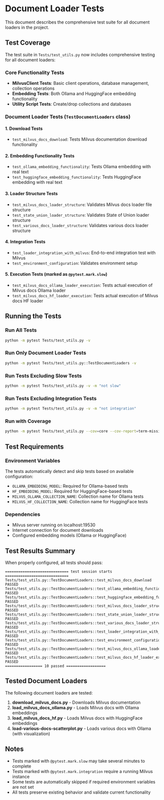 # Document Loader Tests

This document describes the comprehensive test suite for all document loaders in the project.

## Test Coverage

The test suite in `Tests/test_utils.py` now includes comprehensive testing for all document loaders:

### Core Functionality Tests
- **MilvusClient Tests**: Basic client operations, database management, collection operations
- **Embedding Tests**: Both Ollama and HuggingFace embedding functionality
- **Utility Script Tests**: Create/drop collections and databases

### Document Loader Tests (`TestDocumentLoaders` class)

#### 1. **Download Tests**
- `test_milvus_docs_download`: Tests Milvus documentation download functionality

#### 2. **Embedding Functionality Tests**
- `test_ollama_embedding_functionality`: Tests Ollama embedding with real text
- `test_huggingface_embedding_functionality`: Tests HuggingFace embedding with real text

#### 3. **Loader Structure Tests**
- `test_milvus_docs_loader_structure`: Validates Milvus docs loader file structure
- `test_state_union_loader_structure`: Validates State of Union loader structure
- `test_various_docs_loader_structure`: Validates various docs loader structure

#### 4. **Integration Tests**
- `test_loader_integration_with_milvus`: End-to-end integration test with Milvus
- `test_environment_configuration`: Validates environment setup

#### 5. **Execution Tests** (marked as `@pytest.mark.slow`)
- `test_milvus_docs_ollama_loader_execution`: Tests actual execution of Milvus docs Ollama loader
- `test_milvus_docs_hf_loader_execution`: Tests actual execution of Milvus docs HF loader

## Running the Tests

### Run All Tests
```bash
python -m pytest Tests/test_utils.py -v
```

### Run Only Document Loader Tests
```bash
python -m pytest Tests/test_utils.py::TestDocumentLoaders -v
```

### Run Tests Excluding Slow Tests
```bash
python -m pytest Tests/test_utils.py -v -m "not slow"
```

### Run Tests Excluding Integration Tests
```bash
python -m pytest Tests/test_utils.py -v -m "not integration"
```

### Run with Coverage
```bash
python -m pytest Tests/test_utils.py --cov=core --cov-report=term-missing
```

## Test Requirements

### Environment Variables
The tests automatically detect and skip tests based on available configuration:

- `OLLAMA_EMBEDDING_MODEL`: Required for Ollama-based tests
- `HF_EMBEDDING_MODEL`: Required for HuggingFace-based tests
- `MILVUS_OLLAMA_COLLECTION_NAME`: Collection name for Ollama tests
- `MILVUS_HF_COLLECTION_NAME`: Collection name for HuggingFace tests

### Dependencies
- Milvus server running on localhost:19530
- Internet connection for document downloads
- Configured embedding models (Ollama or HuggingFace)

## Test Results Summary

When properly configured, all tests should pass:

```
============================= test session starts =============================
Tests/test_utils.py::TestDocumentLoaders::test_milvus_docs_download PASSED
Tests/test_utils.py::TestDocumentLoaders::test_ollama_embedding_functionality PASSED
Tests/test_utils.py::TestDocumentLoaders::test_huggingface_embedding_functionality PASSED
Tests/test_utils.py::TestDocumentLoaders::test_milvus_docs_loader_structure PASSED
Tests/test_utils.py::TestDocumentLoaders::test_state_union_loader_structure PASSED
Tests/test_utils.py::TestDocumentLoaders::test_various_docs_loader_structure PASSED
Tests/test_utils.py::TestDocumentLoaders::test_loader_integration_with_milvus PASSED
Tests/test_utils.py::TestDocumentLoaders::test_environment_configuration PASSED
Tests/test_utils.py::TestDocumentLoaders::test_milvus_docs_ollama_loader_execution PASSED
Tests/test_utils.py::TestDocumentLoaders::test_milvus_docs_hf_loader_execution PASSED
================= 10 passed ==================
```

## Tested Document Loaders

The following document loaders are tested:

1. **download_milvus_docs.py** - Downloads Milvus documentation
2. **load_milvus_docs_ollama.py** - Loads Milvus docs with Ollama embeddings
3. **load_milvus_docs_hf.py** - Loads Milvus docs with HuggingFace embeddings
4. **load-various-docs-scatterplot.py** - Loads various docs with Ollama (with visualization)

## Notes

- Tests marked with `@pytest.mark.slow` may take several minutes to complete
- Tests marked with `@pytest.mark.integration` require a running Milvus instance
- Some tests are automatically skipped if required environment variables are not set
- All tests preserve existing behavior and validate current functionality